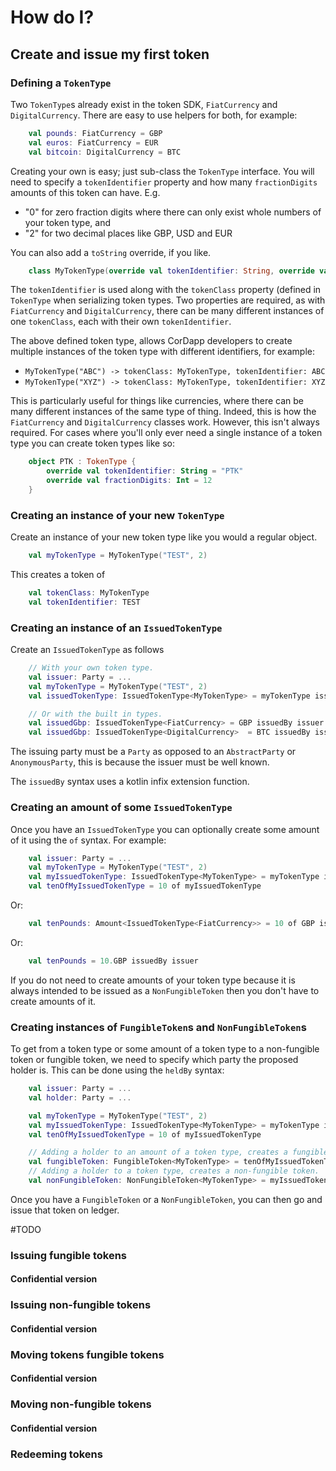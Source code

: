 # How do I?
## Create and issue my first token

### Defining a `TokenType`

Two `TokenType`s already exist in the token SDK, `FiatCurrency` and
`DigitalCurrency`. There are easy to use helpers for both, for example:

```kotlin
    val pounds: FiatCurrency = GBP
    val euros: FiatCurrency = EUR
    val bitcoin: DigitalCurrency = BTC
```

Creating your own is easy; just sub-class the `TokenType` interface. You 
will need to specify a `tokenIdentifier` property and how many `fractionDigits` 
amounts of this token can have. E.g.

* "0" for zero fraction digits where there can only exist whole numbers
  of your token type, and
* "2" for two decimal places like GBP, USD and EUR

You can also add a `toString` override, if you like.

```kotlin
    class MyTokenType(override val tokenIdentifier: String, override val fractionDigits: Int = 0) : TokenType
```


The `tokenIdentifier` is used along with the `tokenClass` property (defined
in `TokenType` when serializing token types. Two properties are required,
as with `FiatCurrency` and `DigitalCurrency`, there can be many different
instances of one `tokenClass`, each with their own `tokenIdentifier`.

The above defined token type, allows CorDapp developers to create multiple
instances of the token type with different identifiers, for example:

* `MyTokenType("ABC") -> tokenClass: MyTokenType, tokenIdentifier: ABC`
* `MyTokenType("XYZ") -> tokenClass: MyTokenType, tokenIdentifier: XYZ`

This is particularly useful for things like currencies, where there can be
many different instances of the same type of thing. Indeed, this is how
the `FiatCurrency` and `DigitalCurrency` classes work. However, this isn't
always required. For cases where you'll only ever need a single instance
of a token type you can create token types like so:

```kotlin
    object PTK : TokenType {
        override val tokenIdentifier: String = "PTK"
        override val fractionDigits: Int = 12
    }
```

### Creating an instance of your new `TokenType`

Create an instance of your new token type like you would a regular object.

```kotlin
    val myTokenType = MyTokenType("TEST", 2)
```

This creates a token of

```kotlin
    val tokenClass: MyTokenType
    val tokenIdentifier: TEST
```

### Creating an instance of an `IssuedTokenType`

Create an `IssuedTokenType` as follows

```kotlin
    // With your own token type.
    val issuer: Party = ...
    val myTokenType = MyTokenType("TEST", 2)
    val issuedTokenType: IssuedTokenType<MyTokenType> = myTokenType issuedBy issuer

    // Or with the built in types.
    val issuedGbp: IssuedTokenType<FiatCurrency> = GBP issuedBy issuer
    val issuedGbp: IssuedTokenType<DigitalCurrency>  = BTC issuedBy issuer
```

The issuing party must be a `Party` as opposed to an `AbstractParty` or
`AnonymousParty`, this is because the issuer must be well known.

The `issuedBy` syntax uses a kotlin infix extension function.

### Creating an amount of some `IssuedTokenType`

Once you have an `IssuedTokenType` you can optionally create some amount
of it using the `of` syntax. For example:

```kotlin
    val issuer: Party = ...
    val myTokenType = MyTokenType("TEST", 2)
    val myIssuedTokenType: IssuedTokenType<MyTokenType> = myTokenType issuedBy issuer
    val tenOfMyIssuedTokenType = 10 of myIssuedTokenType
```

Or:

```kotlin
    val tenPounds: Amount<IssuedTokenType<FiatCurrency>> = 10 of GBP issuedBy issuer
```

Or:

```kotlin
    val tenPounds = 10.GBP issuedBy issuer
```

If you do not need to create amounts of your token type because it is always
intended to be issued as a `NonFungibleToken` then you don't have to create
amounts of it.

### Creating instances of `FungibleToken`s and `NonFungibleToken`s

To get from a token type or some amount of a token type to a non-fungible
token or fungible token, we need to specify which party the proposed holder
is. This can be done using the `heldBy` syntax:

```kotlin
    val issuer: Party = ...
    val holder: Party = ...

    val myTokenType = MyTokenType("TEST", 2)
    val myIssuedTokenType: IssuedTokenType<MyTokenType> = myTokenType issuedBy issuer
    val tenOfMyIssuedTokenType = 10 of myIssuedTokenType

    // Adding a holder to an amount of a token type, creates a fungible token.
    val fungibleToken: FungibleToken<MyTokenType> = tenOfMyIssuedTokenType heldBy holder
    // Adding a holder to a token type, creates a non-fungible token.
    val nonFungibleToken: NonFungibleToken<MyTokenType> = myIssuedTokenType heldBy holder
```

Once you have a `FungibleToken` or a `NonFungibleToken`, you can then go
and issue that token on ledger.

#TODO
### Issuing fungible tokens
#### Confidential version
### Issuing non-fungible tokens
#### Confidential version

### Moving tokens fungible tokens
#### Confidential version
### Moving non-fungible tokens
#### Confidential version

### Redeeming tokens
